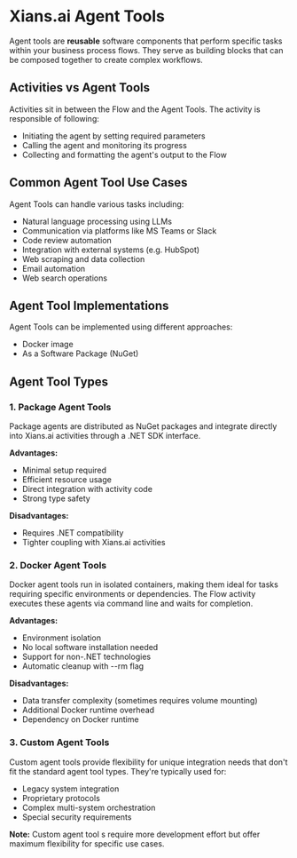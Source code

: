 # Xians.ai Agent Tools

Agent tools are **reusable** software components that perform specific tasks within your business process flows. They serve as building blocks that can be composed together to create complex workflows.

## Activities vs Agent Tools

Activities sit in between the Flow and the Agent Tools. The activity is responsible of following:

- Initiating the agent by setting required parameters
- Calling the agent and monitoring its progress
- Collecting and formatting the agent's output to the Flow

## Common Agent Tool Use Cases

Agent Tools can handle various tasks including:

- Natural language processing using LLMs
- Communication via platforms like MS Teams or Slack  
- Code review automation
- Integration with external systems (e.g. HubSpot)
- Web scraping and data collection
- Email automation
- Web search operations

## Agent Tool Implementations

Agent Tools can be implemented using different approaches:

- Docker image
- As a Software Package (NuGet)

## Agent Tool Types

### 1. Package Agent Tools

Package agents are distributed as NuGet packages and integrate directly into Xians.ai activities through a .NET SDK interface.

**Advantages:**

- Minimal setup required
- Efficient resource usage
- Direct integration with activity code
- Strong type safety

**Disadvantages:**

- Requires .NET compatibility
- Tighter coupling with Xians.ai activities

### 2. Docker Agent Tools

Docker agent tools run in isolated containers, making them ideal for tasks requiring specific environments or dependencies. The Flow activity executes these agents via command line and waits for completion.

**Advantages:**

- Environment isolation
- No local software installation needed
- Support for non-.NET technologies
- Automatic cleanup with --rm flag

**Disadvantages:**

- Data transfer complexity (sometimes requires volume mounting)
- Additional Docker runtime overhead
- Dependency on Docker runtime

### 3. Custom Agent Tools

Custom agent tools provide flexibility for unique integration needs that don't fit the standard agent tool types. They're typically used for:

- Legacy system integration
- Proprietary protocols
- Complex multi-system orchestration
- Special security requirements

**Note:** Custom agent tool s require more development effort but offer maximum flexibility for specific use cases.
